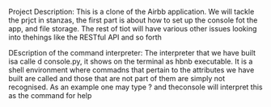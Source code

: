 Project Description:
This is a clone of the Airbb application. We will tackle the prjct in stanzas, the first part is about how to set up the console fot the app, and file storage. The rest of tiot will have various other issues looking into thehings like the RESTful API and so forth

DEscription of the command interpreter:
The interpreter that we have built isa calle d console.py, it shows on the terminal as hbnb executable. It is a shell environment where commadns that pertain to the  attributes we have built are called and those that are not part of them are simply not recognised. 
As an example one may type ?  and theconsole will interpret this as the command for help
